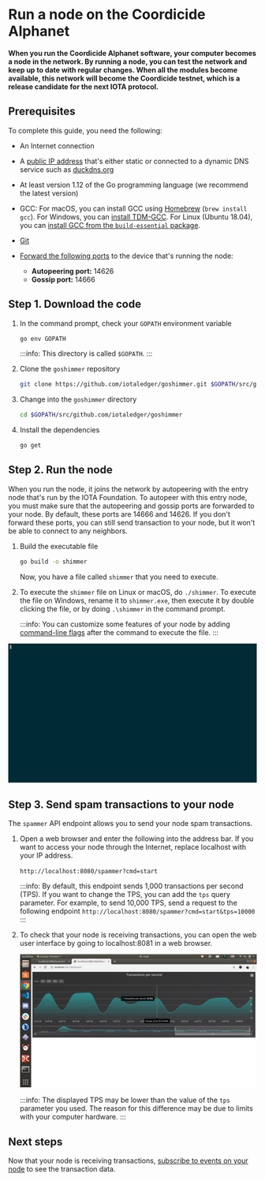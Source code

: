 # Run a node on the Coordicide Alphanet

**When you run the Coordicide Alphanet software, your computer becomes a node in the network. By running a node, you can test the network and keep up to date with regular changes. When all the modules become available, this network will become the Coordicide testnet, which is a release candidate for the next IOTA protocol.**

## Prerequisites

To complete this guide, you need the following:

* An Internet connection
* A [public IP address](root://general/0.1/how-to-guides/expose-your-local-device.md) that's either static or connected to a dynamic DNS service such as [duckdns.org](https://www.duckdns.org)
* At least version 1.12 of the Go programming language (we recommend the latest version)
* GCC: For macOS, you can install GCC using [Homebrew](https://brew.sh/) (`brew install gcc`). For Windows, you can [install TDM-GCC](http://tdm-gcc.tdragon.net/download). For Linux (Ubuntu 18.04), you can [install GCC from the `build-essential` package](https://linuxize.com/post/how-to-install-gcc-compiler-on-ubuntu-18-04/).
* [Git](https://git-scm.com/downloads)
* [Forward the following ports](root://general/0.1/how-to-guides/expose-your-local-device.md) to the device that's running the node:

    * **Autopeering port:** 14626
    * **Gossip port:** 14666

## Step 1. Download the code

1. In the command prompt, check your `GOPATH` environment variable

    ```bash
    go env GOPATH
    ```

    :::info:
    This directory is called `$GOPATH`.
    :::

2. Clone the `goshimmer` repository
    
    ```bash
    git clone https://github.com/iotaledger/goshimmer.git $GOPATH/src/github.com/iotaledger/goshimmer
    ```

3. Change into the `goshimmer` directory

    ```bash
    cd $GOPATH/src/github.com/iotaledger/goshimmer
    ```

4. Install the dependencies

    ```bash
    go get
    ```

## Step 2. Run the node

When you run the node, it joins the network by autopeering with the entry node that's run by the IOTA Foundation. To autopeer with this entry node, you must make sure that the autopeering and gossip ports are forwarded to your node. By default, these ports are 14666 and 14626. If you don't forward these ports, you can still send transaction to your node, but it won't be able to connect to any neighbors.

1. Build the executable file

    ```bash
    go build -o shimmer
    ```
    
    Now, you have a file called `shimmer` that you need to execute.

2. To execute the `shimmer` file on Linux or macOS, do `./shimmer`. To execute the file on Windows, rename it to `shimmer.exe`, then execute it by double clicking the file, or by doing `.\shimmer` in the command prompt.

    :::info:
    You can customize some features of your node by adding [command-line flags](../references/command-line-flags.md) after the command to execute the file.
    :::

![Alphanet user interface](../images/goshimmer.gif)

## Step 3. Send spam transactions to your node

The `spammer` API endpoint allows you to send your node spam transactions.

1. Open a web browser and enter the following into the address bar. If you want to access your node through the Internet, replace localhost with your IP address.

    `http://localhost:8080/spammer?cmd=start`

    :::info:
    By default, this endpoint sends 1,000 transactions per second (TPS). If you want to change the TPS, you can add the `tps` query parameter. For example, to send 10,000 TPS, send a request to the following endpoint `http://localhost:8080/spammer?cmd=start&tps=10000`
    :::

2. To check that your node is receiving transactions, you can open the web user interface by going to localhost:8081 in a web browser.

    ![Alphanet web user interface](../images/alphanet-web-ui.png)

    :::info:
    The displayed TPS may be lower than the value of the `tps` parameter you used. The reason for this difference may be due to limits with your computer hardware.
    :::

## Next steps

Now that your node is receiving transactions, [subscribe to events on your node](../how-to-guides/subscribe-to-events.md) to see the transaction data.

